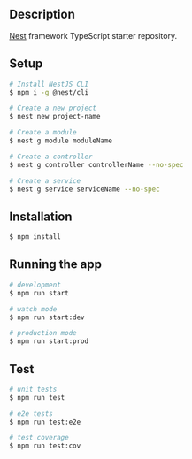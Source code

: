 ## Description

[Nest](https://github.com/nestjs/nest) framework TypeScript starter repository.

## Setup

```bash
# Install NestJS CLI
$ npm i -g @nest/cli

# Create a new project
$ nest new project-name

# Create a module
$ nest g module moduleName

# Create a controller
$ nest g controller controllerName --no-spec

# Create a service
$ nest g service serviceName --no-spec
```

## Installation

```bash
$ npm install
```

## Running the app

```bash
# development
$ npm run start

# watch mode
$ npm run start:dev

# production mode
$ npm run start:prod
```

## Test

```bash
# unit tests
$ npm run test

# e2e tests
$ npm run test:e2e

# test coverage
$ npm run test:cov
```
